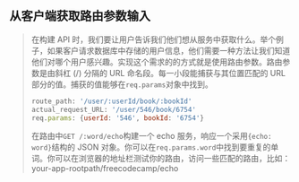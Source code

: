 ## 从客户端获取路由参数输入

> 在构建 API 时，我们要让用户告诉我们他们想从服务中获取什么。举个例子，如果客户请求数据库中存储的用户信息，他们需要一种方法让我们知道他们对哪个用户感兴趣。实现这个需求的的方式就是使用路由参数。路由参数是由斜杠 (/) 分隔的 URL 命名段。每一小段能捕获与其位置匹配的 URL 部分的值。捕获的值能够在`req.params`对象中找到。
>
> ```js
> route_path: '/user/:userId/book/:bookId'
> actual_request_URL: '/user/546/book/6754' 
> req.params: {userId: '546', bookId: '6754'}
> ```
>
> 在路由中`GET /:word/echo`构建一个 echo 服务，响应一个采用`{echo: word}`结构的 JSON 对象。你可以在`req.params.word`中找到要重复的单词。你可以在浏览器的地址栏测试你的路由，访问一些匹配的路由，比如：your-app-rootpath/freecodecamp/echo